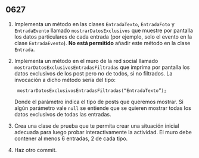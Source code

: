 ## 0627

1. Implementa un método en las clases `EntradaTexto`, `EntradaFoto` y `EntradaEvento` llamado `mostrarDatosExclusivos` que muestre por pantalla los datos particulares de cada entrada (por ejemplo, solo el evento en la clase `EntradaEvento`). **No está permitido** añadir este método en la clase `Entrada`.

2. Implementa un método en el muro de la red social llamado `mostrarDatosExclusivosEntradasFiltradas` que imprima por pantalla los datos exclusivos de los post pero no de todos, si no filtrados. La invocación a dicho método sería del tipo:

        mostrarDatosExclusivosEntradasFiltradas(“EntradaTexto”);


    Donde el parámetro indica el tipo de posts que queremos mostrar. Si algún parámetro vale `null` se entiende que se quieren mostrar todas los datos exclusivos de todas las entradas.

5. Crea una clase de prueba que te permita crear una situación inicial adecuada para luego probar interactivamente la actividad. El muro debe contener al menos 6 entradas, 2 de cada tipo.

7. Haz otro commit.
